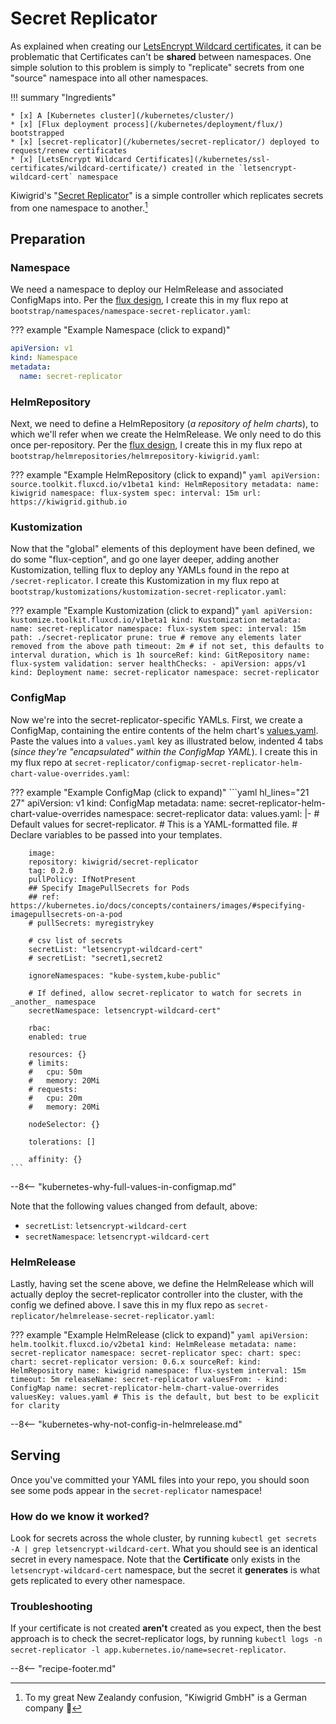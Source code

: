 # Secret Replicator

As explained when creating our [LetsEncrypt Wildcard certificates](/kubernetes/ssl-certificates/wildcard-certificate/), it can be problematic that Certificates can't be **shared** between namespaces. One simple solution to this problem is simply to "replicate" secrets from one "source" namespace into all other namespaces.

!!! summary "Ingredients"

    * [x] A [Kubernetes cluster](/kubernetes/cluster/) 
    * [x] [Flux deployment process](/kubernetes/deployment/flux/) bootstrapped
    * [x] [secret-replicator](/kubernetes/secret-replicator/) deployed to request/renew certificates
    * [x] [LetsEncrypt Wildcard Certificates](/kubernetes/ssl-certificates/wildcard-certificate/) created in the `letsencrypt-wildcard-cert` namespace

Kiwigrid's "[Secret Replicator](https://github.com/kiwigrid/secret-replicator)" is a simple controller which replicates secrets from one namespace to another.[^1]

## Preparation

### Namespace

We need a namespace to deploy our HelmRelease and associated ConfigMaps into. Per the [flux design](/kubernetes/deployment/flux/), I create this in my flux repo at `bootstrap/namespaces/namespace-secret-replicator.yaml`:

??? example "Example Namespace (click to expand)"

```yaml
apiVersion: v1
kind: Namespace
metadata:
  name: secret-replicator
```

### HelmRepository

Next, we need to define a HelmRepository (*a repository of helm charts*), to which we'll refer when we create the HelmRelease. We only need to do this once per-repository. Per the [flux design](/kubernetes/deployment/flux/), I create this in my flux repo at `bootstrap/helmrepositories/helmrepository-kiwigrid.yaml`:

??? example "Example HelmRepository (click to expand)"
    ```yaml
    apiVersion: source.toolkit.fluxcd.io/v1beta1
    kind: HelmRepository
    metadata:
      name: kiwigrid
      namespace: flux-system
    spec:
      interval: 15m
      url: https://kiwigrid.github.io
    ```

### Kustomization

Now that the "global" elements of this deployment have been defined, we do some "flux-ception", and go one layer deeper, adding another Kustomization, telling flux to deploy any YAMLs found in the repo at `/secret-replicator`. I create this Kustomization in my flux repo at `bootstrap/kustomizations/kustomization-secret-replicator.yaml`:

??? example "Example Kustomization (click to expand)"
    ```yaml
    apiVersion: kustomize.toolkit.fluxcd.io/v1beta1
    kind: Kustomization
    metadata:
      name: secret-replicator
      namespace: flux-system
    spec:
      interval: 15m
      path: ./secret-replicator
      prune: true # remove any elements later removed from the above path
      timeout: 2m # if not set, this defaults to interval duration, which is 1h
      sourceRef:
        kind: GitRepository
        name: flux-system
      validation: server
      healthChecks:
        - apiVersion: apps/v1
          kind: Deployment
          name: secret-replicator
          namespace: secret-replicator
    ```

### ConfigMap

Now we're into the secret-replicator-specific YAMLs. First, we create a ConfigMap, containing the entire contents of the helm chart's [values.yaml](https://github.com/kiwigrid/helm-charts/blob/master/charts/secret-replicator/values.yaml). Paste the values into a `values.yaml` key as illustrated below, indented 4 tabs (*since they're "encapsulated" within the ConfigMap YAML*). I create this in my flux repo at `secret-replicator/configmap-secret-replicator-helm-chart-value-overrides.yaml`:

??? example "Example ConfigMap (click to expand)"
    ```yaml  hl_lines="21 27"
    apiVersion: v1
    kind: ConfigMap
    metadata:
      name: secret-replicator-helm-chart-value-overrides
      namespace: secret-replicator
    data:
      values.yaml: |-
        # Default values for secret-replicator.
        # This is a YAML-formatted file.
        # Declare variables to be passed into your templates.

        image:
        repository: kiwigrid/secret-replicator
        tag: 0.2.0
        pullPolicy: IfNotPresent
        ## Specify ImagePullSecrets for Pods
        ## ref: https://kubernetes.io/docs/concepts/containers/images/#specifying-imagepullsecrets-on-a-pod
        # pullSecrets: myregistrykey

        # csv list of secrets
        secretList: "letsencrypt-wildcard-cert"
        # secretList: "secret1,secret2

        ignoreNamespaces: "kube-system,kube-public"

        # If defined, allow secret-replicator to watch for secrets in _another_ namespace
        secretNamespace: letsencrypt-wildcard-cert"

        rbac:
        enabled: true

        resources: {}
        # limits:
        #   cpu: 50m
        #   memory: 20Mi
        # requests:
        #   cpu: 20m
        #   memory: 20Mi

        nodeSelector: {}

        tolerations: []

        affinity: {}
    ```
--8<-- "kubernetes-why-full-values-in-configmap.md"

Note that the following values changed from default, above:

* `secretList`: `letsencrypt-wildcard-cert`
* `secretNamespace`: `letsencrypt-wildcard-cert`

### HelmRelease

Lastly, having set the scene above, we define the HelmRelease which will actually deploy the secret-replicator controller into the cluster, with the config we defined above. I save this in my flux repo as `secret-replicator/helmrelease-secret-replicator.yaml`:

??? example "Example HelmRelease (click to expand)"
    ```yaml
    apiVersion: helm.toolkit.fluxcd.io/v2beta1
    kind: HelmRelease
    metadata:
    name: secret-replicator
    namespace: secret-replicator
    spec:
    chart:
        spec:
        chart: secret-replicator
        version: 0.6.x
        sourceRef:
            kind: HelmRepository
            name: kiwigrid
            namespace: flux-system
    interval: 15m
    timeout: 5m
    releaseName: secret-replicator
    valuesFrom:
    - kind: ConfigMap
        name: secret-replicator-helm-chart-value-overrides
        valuesKey: values.yaml # This is the default, but best to be explicit for clarity
    ```

--8<-- "kubernetes-why-not-config-in-helmrelease.md"

## Serving

Once you've committed your YAML files into your repo, you should soon see some pods appear in the `secret-replicator` namespace!

### How do we know it worked?

Look for secrets across the whole cluster, by running `kubectl get secrets -A | grep letsencrypt-wildcard-cert`. What you should see is an identical secret in every namespace. Note that the **Certificate** only exists in the `letsencrypt-wildcard-cert` namespace, but the secret it **generates** is what gets replicated to every other namespace.

### Troubleshooting

If your certificate is not created **aren't** created as you expect, then the best approach is to check the secret-replicator logs, by running `kubectl logs -n secret-replicator -l app.kubernetes.io/name=secret-replicator`.

--8<-- "recipe-footer.md"

[^1]: To my great New Zealandy confusion, "Kiwigrid GmbH" is a German company :shrug:
